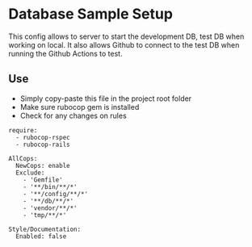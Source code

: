 # Database Sample Setup

This config allows to server to start the development DB, test DB when working on local.
It also allows Github to connect to the test DB when running the Github Actions to test.

## Use
- Simply copy-paste this file in the project root folder
- Make sure rubocop gem is installed
- Check for any changes on rules

```
require:
  - rubocop-rspec
  - rubocop-rails

AllCops:
  NewCops: enable
  Exclude:
    - 'Gemfile'
    - '**/bin/**/*'
    - '**/config/**/*'
    - '**/db/**/*'
    - 'vendor/**/*'
    - 'tmp/**/*'

Style/Documentation:
  Enabled: false
```